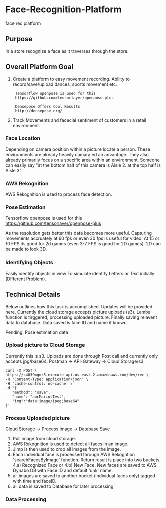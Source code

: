 # Face-Recognition-Platform
face rec platform

## Purpose 
In a store recognize a face as it traverses through the store.

## Overall Platform Goal
1) Create a platform to easy movement recording. Ability to record/save/upload dances, sports movement etc. 
        
        Tensorflow openpose is used for this 
        https://github.com/tensorlayer/openpose-plus

        Densepose Offers Cool Results
        http://densepose.org/ 
        
2) Track Movements and facecial sentiment of customers in a retail environment.

### Face Location
Depending on camera position within a picture locate a person. 
These environments are already heavily camara'ed an advantage. 
They also already primarily focus on a specific area within an environment.
Someone can easily say "at the bottom half of this camera is Aisle 2. at the top half is Aisle 3".

### AWS Rekognition
AWS Rekognition is used to process face detection.

### Pose Estimation
Tensorflow openpose is used for this 
https://github.com/tensorlayer/openpose-plus

As the resolution gets better this data becomes more useful.
Capturing movements accruately at 60 fps or even 30 fps is useful for video. 
At 15 or 10 FPS its good for 2d games (even 3-7 FPS is good for 2D games).
2D can be made to look 3D.

### Identifying Objects
Easily identify objects in view
To simulate identify Letters or Text initially (Different Problem).

## Technical Details
Below outlines how this task is accomplished. Updates will be provided here.
Currently the cloud storage accepts picture uploads (s3).
Lamba function is tirggered, processing uploaded picture. 
Finally saving relavent data to database.
Data saved is face ID and name if known.

Pending: Pose estimation data


### Upload picture to Cloud Storage
Currently this is s3. Uploads are done through Post call and currently only accepts jpg/base64.
Postman -> API-Gateway -> Cloud Storage/s3

    curl -X POST \
    https://c4039mgor5.execute-api.us-east-2.amazonaws.com/dev/rec \
    -H 'Content-Type: application/json' \
    -H 'cache-control: no-cache' \
    -d '{
       "method": "save",
       "name": "abcMariusTest",
       "img":"data:image/jpeg;base64"
    }'

### Process Uploaded picture
Cloud Storage -> Process Image -> Database Save
1) Pull image from cloud storage. 
2) AWS Rekognition is used to detect all faces in an image. 
3) Jimp is then used to crop all images from the image. 
4) Each individual face is processed through AWS Rekogntion 'searchFacesByImage' function. Return result is place into two buckets 4.a) Recognized Face or 4.b) New Face. New faces are saved to AWS Dynabo DB with Face ID and default 'unk' name.
5) all images are saved to another bucket (individual faces only) tagged with time and faceID.
6) all data is saved to Database for later processing

### Data Processing







